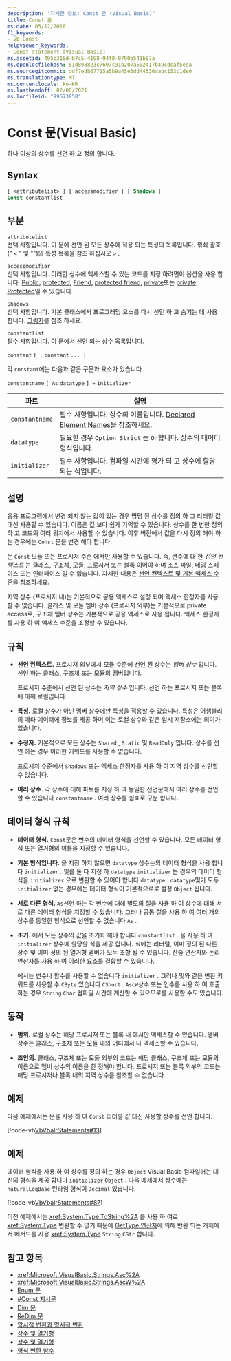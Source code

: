 ```yaml
---
description: '자세한 정보: Const 문 (Visual Basic)'
title: Const 문
ms.date: 05/12/2018
f1_keywords:
- vb.Const
helpviewer_keywords:
- Const statement [Visual Basic]
ms.assetid: 495b318d-b7c5-4198-94f8-0790a541b07a
ms.openlocfilehash: 61d898823c7697c91b207a502417b49cdeaf5eea
ms.sourcegitcommit: ddf7edb67715a5b9a45e3dd44536dabc153c1de0
ms.translationtype: MT
ms.contentlocale: ko-KR
ms.lasthandoff: 02/06/2021
ms.locfileid: "99673858"
---
```

# <a name="const-statement-visual-basic"></a>Const 문(Visual Basic)

하나 이상의 상수를 선언 하 고 정의 합니다.

## <a name="syntax"></a>Syntax

```vb
[ <attributelist> ] [ accessmodifier ] [ Shadows ]
Const constantlist
```

## <a name="parts"></a>부분

`attributelist`  
선택 사항입니다. 이 문에 선언 된 모든 상수에 적용 되는 특성의 목록입니다. 꺾쇠 [](attribute-list.md) 괄호 (" `<` " 및 "")의 특성 목록을 참조 하십시오 `>` .

`accessmodifier`  
선택 사항입니다. 이러한 상수에 액세스할 수 있는 코드를 지정 하려면이 옵션을 사용 합니다. [Public](../modifiers/public.md), [protected](../modifiers/protected.md), [Friend](../modifiers/friend.md), [protected friend](../modifiers/protected-friend.md), [private](../modifiers/private.md)또는 [private Protected](../modifiers/private-protected.md)일 수 있습니다.

`Shadows`  
선택 사항입니다. 기본 클래스에서 프로그래밍 요소를 다시 선언 하 고 숨기는 데 사용 합니다. [그림자](../modifiers/shadows.md)를 참조 하세요.

`constantlist`  
필수 사항입니다. 이 문에서 선언 되는 상수 목록입니다.

`constant` `[ ,` `constant` `... ]`

각 `constant`에는 다음과 같은 구문과 요소가 있습니다.

`constantname` `[ As` `datatype` `] =` `initializer`

|파트|설명|
|----------|-----------------|
|`constantname`|필수 사항입니다. 상수의 이름입니다. [Declared Element Names](../../programming-guide/language-features/declared-elements/declared-element-names.md)을 참조하세요.|
|`datatype`|필요한 경우 `Option Strict` 는 `On`합니다. 상수의 데이터 형식입니다.|
|`initializer`|필수 사항입니다. 컴파일 시간에 평가 되 고 상수에 할당 되는 식입니다.|

## <a name="remarks"></a>설명

응용 프로그램에서 변경 되지 않는 값이 있는 경우 명명 된 상수를 정의 하 고 리터럴 값 대신 사용할 수 있습니다. 이름은 값 보다 쉽게 기억할 수 있습니다. 상수를 한 번만 정의 하 고 코드의 여러 위치에서 사용할 수 있습니다. 이후 버전에서 값을 다시 정의 해야 하는 경우에는 `Const` 문을 변경 해야 합니다.

는 `Const` 모듈 또는 프로시저 수준 에서만 사용할 수 있습니다. 즉, 변수에 대 한 *선언 컨텍스트* 는 클래스, 구조체, 모듈, 프로시저 또는 블록 이어야 하며 소스 파일, 네임 스페이스 또는 인터페이스 일 수 없습니다. 자세한 내용은 [선언 컨텍스트 및 기본 액세스 수준](declaration-contexts-and-default-access-levels.md)을 참조하세요.

지역 상수 (프로시저 내)는 기본적으로 공용 액세스로 설정 되며 액세스 한정자를 사용할 수 없습니다. 클래스 및 모듈 멤버 상수 (프로시저 외부)는 기본적으로 private access로, 구조체 멤버 상수는 기본적으로 공용 액세스로 사용 됩니다. 액세스 한정자를 사용 하 여 액세스 수준을 조정할 수 있습니다.

## <a name="rules"></a>규칙

- **선언 컨텍스트.** 프로시저 외부에서 모듈 수준에 선언 된 상수는 *멤버 상수* 입니다. 선언 하는 클래스, 구조체 또는 모듈의 멤버입니다.

  프로시저 수준에서 선언 된 상수는 *지역 상수* 입니다. 선언 하는 프로시저 또는 블록에 대해 로컬입니다.

- **특성.** 로컬 상수가 아닌 멤버 상수에만 특성을 적용할 수 있습니다. 특성은 어셈블리의 메타 데이터에 정보를 제공 하며,이는 로컬 상수와 같은 임시 저장소에는 의미가 없습니다.

- **수정자.** 기본적으로 모든 상수는 `Shared` , `Static` 및 `ReadOnly` 입니다. 상수를 선언 하는 경우 이러한 키워드를 사용할 수 없습니다.

  프로시저 수준에서 `Shadows` 또는 액세스 한정자를 사용 하 여 지역 상수를 선언할 수 없습니다.

- **여러 상수.** 각 상수에 대해 파트를 지정 하 여 동일한 선언문에서 여러 상수를 선언할 수 있습니다 `constantname` . 여러 상수를 쉼표로 구분 합니다.

## <a name="data-type-rules"></a>데이터 형식 규칙

- **데이터 형식.** `Const`문은 변수의 데이터 형식을 선언할 수 있습니다. 모든 데이터 형식 또는 열거형의 이름을 지정할 수 있습니다.

- **기본 형식입니다.** 을 지정 하지 않으면 `datatype` 상수는의 데이터 형식을 사용 합니다 `initializer` . 및를 둘 다 지정 하 `datatype` `initializer` 는 경우의 데이터 형식을 `initializer` 으로 변환할 수 있어야 합니다 `datatype` . `datatype`및가 모두 `initializer` 없는 경우에는 데이터 형식이 기본적으로로 설정 `Object` 됩니다.

- **서로 다른 형식.** `As`선언 하는 각 변수에 대해 별도의 절을 사용 하 여 상수에 대해 서로 다른 데이터 형식을 지정할 수 있습니다. 그러나 공통 절을 사용 하 여 여러 개의 상수를 동일한 형식으로 선언할 수 없습니다 `As` .

- **초기.** 에서 모든 상수의 값을 초기화 해야 합니다 `constantlist` . 을 사용 하 여 `initializer` 상수에 할당할 식을 제공 합니다. 식에는 리터럴, 이미 정의 된 다른 상수 및 이미 정의 된 열거형 멤버가 모두 조합 될 수 있습니다. 산술 연산자와 논리 연산자를 사용 하 여 이러한 요소를 결합할 수 있습니다.

  에서는 변수나 함수를 사용할 수 없습니다 `initializer` . 그러나 및와 같은 변환 키워드를 사용할 수 `CByte` 있습니다 `CShort` . `AscW`상수 또는 인수를 사용 하 여 호출 하는 경우 `String` `Char` 컴파일 시간에 계산할 수 있으므로를 사용할 수도 있습니다.

## <a name="behavior"></a>동작

- **범위.** 로컬 상수는 해당 프로시저 또는 블록 내 에서만 액세스할 수 있습니다. 멤버 상수는 클래스, 구조체 또는 모듈 내의 어디에서 나 액세스할 수 있습니다.

- **조인의.** 클래스, 구조체 또는 모듈 외부의 코드는 해당 클래스, 구조체 또는 모듈의 이름으로 멤버 상수의 이름을 한 정해야 합니다. 프로시저 또는 블록 외부의 코드는 해당 프로시저나 블록 내의 지역 상수를 참조할 수 없습니다.

## <a name="example"></a>예제

다음 예제에서는 문을 사용 하 여 `Const` 리터럴 값 대신 사용할 상수를 선언 합니다.

[!code-vb[VbVbalrStatements#13](~/samples/snippets/visualbasic/VS_Snippets_VBCSharp/VbVbalrStatements/VB/Class1.vb#13)]

## <a name="example"></a>예제

데이터 형식을 사용 하 여 상수를 정의 하는 경우 `Object` Visual Basic 컴파일러는 대신의 형식을 제공 합니다 `initializer` `Object` . 다음 예제에서 상수에는 `naturalLogBase` 런타임 형식이 `Decimal` 있습니다.

[!code-vb[VbVbalrStatements#87](~/samples/snippets/visualbasic/VS_Snippets_VBCSharp/VbVbalrStatements/VB/Class1.vb#87)]

이전 예제에서는 <xref:System.Type.ToString%2A> 를 사용 하 여로 <xref:System.Type> 변환할 수 없기 때문에 [GetType 연산자](../operators/gettype-operator.md)에 의해 반환 되는 개체에서 메서드를 사용 <xref:System.Type> `String` `CStr` 합니다.

## <a name="see-also"></a>참고 항목

- <xref:Microsoft.VisualBasic.Strings.Asc%2A>
- <xref:Microsoft.VisualBasic.Strings.AscW%2A>
- [Enum 문](enum-statement.md)
- [#Const 지시문](../directives/const-directive.md)
- [Dim 문](dim-statement.md)
- [ReDim 문](redim-statement.md)
- [암시적 변환과 명시적 변환](../../programming-guide/language-features/data-types/implicit-and-explicit-conversions.md)
- [상수 및 열거형](../../programming-guide/language-features/constants-enums/index.md)
- [상수 및 열거형](../constants-and-enumerations.md)
- [형식 변환 함수](../functions/type-conversion-functions.md)
